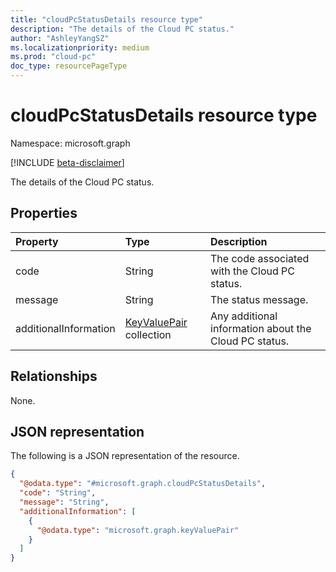 ```yaml
---
title: "cloudPcStatusDetails resource type"
description: "The details of the Cloud PC status."
author: "AshleyYangSZ"
ms.localizationpriority: medium
ms.prod: "cloud-pc"
doc_type: resourcePageType
---
```


# cloudPcStatusDetails resource type

Namespace: microsoft.graph

[!INCLUDE [beta-disclaimer](../../includes/beta-disclaimer.md)]

The details of the Cloud PC status.

## Properties

|Property|Type|Description|
|:---|:---|:---|
|code|String|The code associated with the Cloud PC status.|
|message|String|The status message.|
|additionalInformation|[KeyValuePair](../resources/keyvaluepair.md) collection|Any additional information about the Cloud PC status.|

## Relationships

None.

## JSON representation

The following is a JSON representation of the resource.
<!-- {
  "blockType": "resource",
  "@odata.type": "microsoft.graph.cloudPcStatusDetails",
  "openType": false
}
-->

``` json
{
  "@odata.type": "#microsoft.graph.cloudPcStatusDetails",
  "code": "String",
  "message": "String",
  "additionalInformation": [
    {
      "@odata.type": "microsoft.graph.keyValuePair"
    }
  ]
}
```
